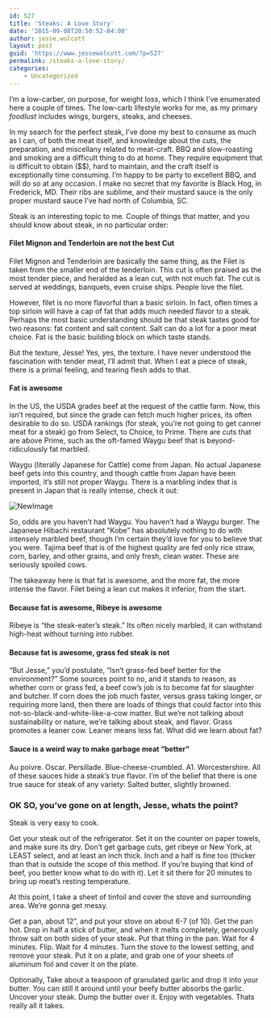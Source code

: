```yaml
---
id: 527
title: 'Steaks: A Love Story'
date: '2015-09-08T20:50:52-04:00'
author: jesse.wolcott
layout: post
guid: 'https://www.jessewolcott.com/?p=527'
permalink: /steaks-a-love-story/
categories:
    - Uncategorized
---
```


I’m a low-carber, on purpose, for weight loss, which I think I’ve enumerated here a couple of times. The low-carb lifestyle works for me, as my primary *foodlust* includes wings, burgers, steaks, and cheeses.

In my search for the perfect steak, I’ve done my best to consume as much as I can, of both the meat itself, and knowledge about the cuts, the preparation, and miscellany related to meat-craft. BBQ and slow-roasting and smoking are a difficult thing to do at home. They require equipment that is difficult to obtain ($$), hard to maintain, and the craft itself is exceptionally time consuming. I’m happy to be party to excellent BBQ, and will do so at any occasion. I make no secret that my favorite is Black Hog, in Frederick, MD. Their ribs are sublime, and their mustard sauce is the only proper mustard sauce I’ve had north of Columbia, SC.

Steak is an interesting topic to me. Couple of things that matter, and you should know about steak, in no particular order:

#### Filet Mignon and Tenderloin are not the best Cut

Filet Mignon and Tenderloin are basically the same thing, as the Filet is taken from the smaller end of the tenderloin. This cut is often praised as the most tender piece, and heralded as a lean cut, with not much fat. The cut is served at weddings, banquets, even cruise ships. People love the filet.

However, filet is no more flavorful than a basic sirloin. In fact, often times a top sirloin will have a cap of fat that adds much needed flavor to a steak. Perhaps the most basic understanding should be that steak tastes good for two reasons: fat content and salt content. Salt can do a lot for a poor meat choice. Fat is the basic building block on which taste stands.

But the texture, Jesse! Yes, yes, the texture. I have never understood the fascination with tender meat, I’ll admit that. When I eat a piece of steak, there is a primal feeling, and tearing flesh adds to that.

#### Fat is awesome

In the US, the USDA grades beef at the request of the cattle farm. Now, this isn’t required, but since the grade can fetch much higher prices, its often desirable to do so. USDA rankings (for steak, you’re not going to get canner meat for a steak) go from Select, to Choice, to Prime. There are cuts that are above Prime, such as the oft-famed Waygu beef that is beyond-ridiculously fat marbled.

Waygu (literally Japanese for Cattle) come from Japan. No actual Japanese beef gets into this country, and though cattle from Japan have been imported, it’s still not proper Waygu. There is a marbling index that is present in Japan that is really intense, check it out:

![NewImage](https://www.jessewolcott.com/wp-content/uploads/2015/09/NewImage.png "NewImage.png")

So, odds are you haven’t had Waygu. You haven’t had a Waygu burger. The Japanese Hibachi restaurant “Kobe” has absolutely nothing to do with intensely marbled beef, though I’m certain they’d love for you to believe that you were. Tajima beef that is of the highest quality are fed only rice straw, corn, barley, and other grains, and only fresh, clean water. These are seriously spoiled cows.

The takeaway here is that fat is awesome, and the more fat, the more intense the flavor. Filet being a lean cut makes it inferior, from the start.

#### Because fat is awesome, Ribeye is awesome

Ribeye is “the steak-eater’s steak.” Its often nicely marbled, it can withstand high-heat without turning into rubber.

#### Because fat is awesome, grass fed steak is not

“But Jesse,” you’d postulate, “Isn’t grass-fed beef better for the environment?” Some sources point to no, and it stands to reason, as whether corn or grass fed, a beef cow’s job is to become fat for slaughter and butcher. If corn does the job much faster, versus grass taking longer, or requiring more land, then there are loads of things that could factor into this not-so-black-and-white-like-a-cow matter. But we’re not talking about sustainability or nature, we’re talking about steak, and flavor. Grass promotes a leaner cow. Leaner means less fat. What did we learn about fat?

#### Sauce is a weird way to make garbage meat “better”

Au poivre. Oscar. Persillade. Blue-cheese-crumbled. A1. Worcestershire. All of these sauces hide a steak’s true flavor. I’m of the belief that there is one true sauce for steak of any variety: Salted butter, slightly browned.

### OK SO, you’ve gone on at length, Jesse, whats the point?

Steak is very easy to cook.

Get your steak out of the refrigerator. Set it on the counter on paper towels, and make sure its dry. Don’t get garbage cuts, get ribeye or New York, at LEAST select, and at least an inch thick. Inch and a half is fine too (thicker than that is outside the scope of this method. If you’re buying that kind of beef, you better know what to do with it). Let it sit there for 20 minutes to bring up meat’s resting temperature.

At this point, I take a sheet of tinfoil and cover the stove and surrounding area. We’re gonna get messy.

Get a pan, about 12”, and put your stove on about 6-7 (of 10). Get the pan hot. Drop in half a stick of butter, and when it melts completely, generously throw salt on both sides of your steak. Put that thing in the pan. Wait for 4 minutes. Flip. Wait for 4 minutes. Turn the stove to the lowest setting, and remove your steak. Put it on a plate, and grab one of your sheets of aluminum foil and cover it on the plate.

Optionally, Take about a teaspoon of granulated garlic and drop it into your butter. You can still it around until your beefy butter absorbs the garlic. Uncover your steak. Dump the butter over it. Enjoy with vegetables. Thats really all it takes.